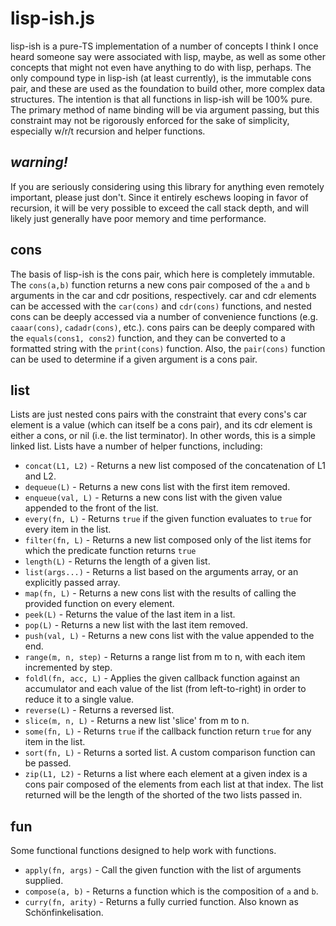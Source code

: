 # lisp-ish.js

lisp-ish is a pure-TS implementation of a number of concepts I think I once heard someone say were associated with lisp, maybe, as well as some other concepts that might not even have anything to do with lisp, perhaps. The only compound type in lisp-ish (at least currently), is the immutable cons pair, and these are used as the foundation to build other, more complex data structures. The intention is that all functions in lisp-ish will be 100% pure. The primary method of name binding will be via argument passing, but this constraint may not be rigorously enforced for the sake of simplicity, especially w/r/t recursion and helper functions.

## *warning!*

If you are seriously considering using this library for anything even remotely important, please just don't. Since it entirely eschews looping in favor of recursion, it will be very possible to exceed the call stack depth, and will likely just generally have poor memory and time performance.

## cons
The basis of lisp-ish is the cons pair, which here is completely immutable. The `cons(a,b)` function returns a new cons pair composed of the `a` and `b` arguments in the car and cdr positions, respectively. car and cdr elements can be accessed with the `car(cons)` and `cdr(cons)` functions, and nested cons can be deeply accessed via a number of convenience functions (e.g. `caaar(cons)`, `cadadr(cons)`, etc.). cons pairs can be deeply compared with the `equals(cons1, cons2)` function, and they can be converted to a formatted string with the `print(cons)` function. Also, the `pair(cons)` function can be used to determine if a given argument is a cons pair.

## list
Lists are just nested cons pairs with the constraint that every cons's car element is a value (which can itself be a cons pair), and its cdr element is either a cons, or nil (i.e. the list terminator). In other words, this is a simple linked list. Lists have a number of helper functions, including:
* `concat(L1, L2)` - Returns a new list composed of the concatenation of L1 and L2.
* `dequeue(L)` - Returns a new cons list with the first item removed.
* `enqueue(val, L)` - Returns a new cons list with the given value appended to the front of the list.
* `every(fn, L)` - Returns `true` if the given function evaluates to `true` for every item in the list.
* `filter(fn, L)` - Returns a new list composed only of the list items for which the predicate function returns `true`
* `length(L)` - Returns the length of a given list.
* `list(args...)` - Returns a list based on the arguments array, or an explicitly passed array.
* `map(fn, L)` - Returns a new cons list with the results of calling the provided function on every element.
* `peek(L)` - Returns the value of the last item in a list.
* `pop(L)` - Returns a new list with the last item removed.
* `push(val, L)` - Returns a new cons list with the value appended to the end.
* `range(m, n, step)` - Returns a range list from m to n, with each item incremented by step.
* `foldl(fn, acc, L)` - Applies the given callback function against an accumulator and each value of the list (from left-to-right) in order to reduce it to a single value.
* `reverse(L)` - Returns a reversed list.
* `slice(m, n, L)` - Returns a new list 'slice' from m to n.
* `some(fn, L)` - Returns `true` if the callback function return `true` for any item in the list.
* `sort(fn, L)` - Returns a sorted list. A custom comparison function can be passed.
* `zip(L1, L2)` - Returns a list where each element at a given index is a cons pair composed of the elements from each list at that index. The list returned will be the length of the shorted of the two lists passed in.

## fun
Some functional functions designed to help work with functions.
* `apply(fn, args)` - Call the given function with the list of arguments supplied.
* `compose(a, b)` - Returns a function which is the composition of `a` and `b`.
* `curry(fn, arity)` - Returns a fully curried function. Also known as Schönfinkelisation.
